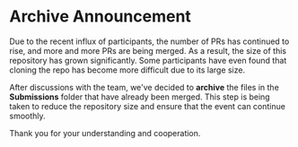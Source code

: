 
# Archive Announcement
Due to the recent influx of participants, the number of PRs has continued to rise, and more and more PRs are being merged. As a result, the size of this repository has grown significantly. Some participants have even found that cloning the repo has become more difficult due to its large size.

After discussions with the team, we've decided to **archive** the files in the **Submissions** folder that have already been merged. This step is being taken to reduce the repository size and ensure that the event can continue smoothly.

Thank you for your understanding and cooperation.
